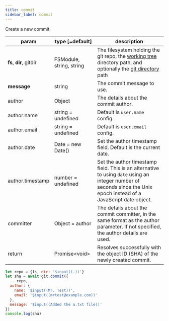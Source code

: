 ```yaml
---
title: commit
sidebar_label: commit
---
```


Create a new commit

| param                   | type [=default]          | description                                                                                                                                                         |
| ----------------------- | ------------------------ | ------------------------------------------------------------------------------------------------------------------------------------------------------------------- |
| **fs**, **dir**, gitdir | FSModule, string, string | The filesystem holding the git repo, the [working tree](dir-vs-gitdir.md) directory path, and optionally the [git directory](dir-vs-gitdir.md) path                 |
| **message**             | string                   | The commit message to use.                                                                                                                                          |
| author                  | Object                   | The details about the commit author.                                                                                                                                |
| author.name             | string = undefined       | Default is `user.name` config.                                                                                                                                      |
| author.email            | string = undefined       | Default is `user.email` config.                                                                                                                                     |
| author.date             | Date = new Date()        | Set the author timestamp field. Default is the current date.                                                                                                        |
| author.timestamp        | number = undefined       | Set the author timestamp field. This is an alternative to using `date` using an integer number of seconds since the Unix epoch instead of a JavaScript date object. |
| committer               | Object = author          | The details about the commit committer, in the same format as the author parameter. If not specified, the author details are used.                                  |
| return                  | Promise\<void\>          | Resolves successfully with the object ID (SHA) of the newly created commit.                                                                                         |

```js
let repo = {fs, dir: '$input((.))'}
let sha = await git.commit({
  ...repo,
  author: {
    name: '$input((Mr. Test))',
    email: '$input((mrtest@example.com))'
  },
  message: '$input((Added the a.txt file))'
})
console.log(sha)
```